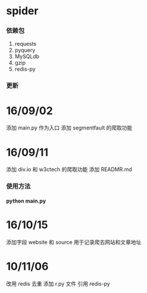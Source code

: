 spider
======

### 依赖包

1. requests
2. pyquery
3. MySQLdb
4. gzip
5. redis-py

### 更新

16/09/02
========

添加 main.py 作为入口
添加 segmentfault 的爬取功能

16/09/11
========

添加 div.io 和 w3ctech 的爬取功能
添加 READMR.md

### 使用方法

#### python main.py

16/10/15
========

添加字段 website 和 source 用于记录爬去网站和文章地址

10/11/06
========

改用 redis 去重
添加 r.py 文件
引用 redis-py




